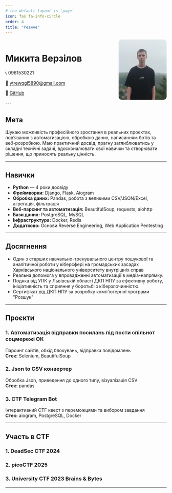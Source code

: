 ```yaml
---
# the default layout is 'page'
icon: fas fa-info-circle
order: 4
title: "Резюме"
---
```


<div style="display: flex; align-items: center; justify-content: space-between; gap: 2rem;">

<div style="flex: 1;">

<h1>Микита Верзілов</h1>

<p>📞 0961530221</p>
<p>📧 <a href="mailto:ytrewqgl5890@gmail.com">ytrewqgl5890@gmail.com</a></p>
<p>🔗 <a href="https://github.com/scintilla083" target="_blank">GitHub</a></p>

</div>

<div style="flex-shrink: 0;">

<img src="/assets/face.png" alt="Фото Микита Верзілов" style="width:150px; border-radius: 10px;" />

</div>

</div>
---

## Мета

Шукаю можливість професійного зростання в реальних проєктах, пов’язаних з автоматизацією, обробкою даних, написанням ботів та веб-розробкою. Маю практичний досвід, прагну заглиблюватись у складні технічні задачі, вдосконалювати свої навички та створювати рішення, що приносять реальну цінність.

---

## Навички

- **Python** — 4 роки досвіду  
- **Фреймворки:** Django, Flask, Aiogram  
- **Обробка даних:** Pandas, робота з великими CSV/JSON/Excel, агрегація, фільтрація  
- **Веб-парсинг та автоматизація:** BeautifulSoup, requests, aiohttp  
- **Бази даних:** PostgreSQL, MySQL  
- **Інфраструктура:** Docker, Redis  
- **Додатково:** Основи Reverse Engineering, Web Application Pentesting  

---

## Досягнення

- Один з старших навчально-тренувального центру пошукової та аналітичної роботи у
кіберсфері на громадських засадах Харківського національного
університету внутрішніх справ
- Реальна допомога у впровадженні автоматизації в медіа-напрямку.
- Подяка від УПК у Львівській області ДКП НПУ за ефективну роботу, ініціативність та сприяння у боротьбі з кіберзлочинністю.
- Сертифікат від ДКП НПУ за розробку комп'ютерної програми "Розшук"

---

## Проєкти

### 1. Автоматизація відправки посилань під пости спільнот соцмережі ОК  
Парсинг сайтів, обхід блокувань, відправка повідомлень  
**Стек:** Selenium, BeautifulSoup  

### 2. Json to CSV конвертер  
Обробка Json, приведення до одного типу, візуалізація CSV  
**Стек:** pandas  

### 3. CTF Telegram Bot  
Інтерактивний CTF квест з переможцями та вибором завдання  
**Стек:** aiogram, PostgreSQL, Docker  

---

## Участь в CTF

### 1. DeadSec CTF 2024 

### 2. picoCTF 2025

### 3. University CTF 2023 Brains & Bytes 

---

